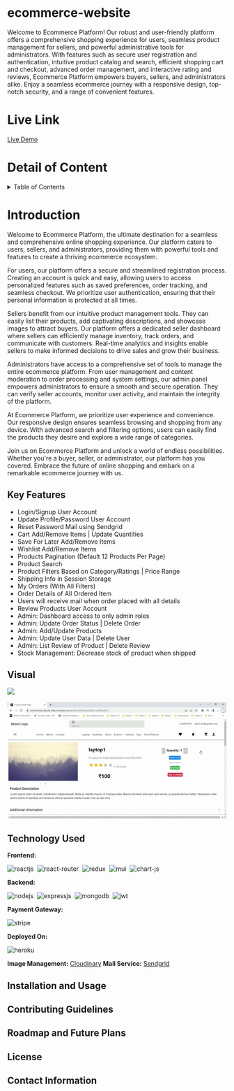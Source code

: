 # ecommerce-website
Welcome to Ecommerce Platform! Our robust and user-friendly platform offers a comprehensive shopping experience for users, seamless product management for sellers, and powerful administrative tools for administrators. With features such as secure user registration and authentication, intuitive product catalog and search, efficient shopping cart and checkout, advanced order management, and interactive rating and reviews, Ecommerce Platform empowers buyers, sellers, and administrators alike. Enjoy a seamless ecommerce journey with a responsive design, top-notch security, and a range of convenient features.

# Live Link
[Live Demo](https://ecommerce-website-ufpp.onrender.com)

# Detail of Content
<details>
  <summary>Table of Contents</summary>
  <ol>
    <li><a href="#introduction">Introduction</a></li>
    <li><a href="#key-features">Key Features</a></li>
    <li><a href="#visual">Visual</a></li>
    <li><a href="#technology-used">Technology Used</a></li>
    <li><a href="#installation-and-usage">Installation and Usage</a></li>
    <li><a href="#contributing-guidelines">Contributing Guidelines</a></li>
    <li><a href="#roadmap-and-future-plans">Roadmap and Future Plans</a></li>
    <li><a href="#license">License</a></li>
    <li><a href="#contact-information">Contact Information</a></li>
  </ol>
</details>


# Introduction
Welcome to Ecommerce Platform, the ultimate destination for a seamless and comprehensive online shopping experience. Our platform caters to users, sellers, and administrators, providing them with powerful tools and features to create a thriving ecommerce ecosystem.

For users, our platform offers a secure and streamlined registration process. Creating an account is quick and easy, allowing users to access personalized features such as saved preferences, order tracking, and seamless checkout. We prioritize user authentication, ensuring that their personal information is protected at all times.

Sellers benefit from our intuitive product management tools. They can easily list their products, add captivating descriptions, and showcase images to attract buyers. Our platform offers a dedicated seller dashboard where sellers can efficiently manage inventory, track orders, and communicate with customers. Real-time analytics and insights enable sellers to make informed decisions to drive sales and grow their business.

Administrators have access to a comprehensive set of tools to manage the entire ecommerce platform. From user management and content moderation to order processing and system settings, our admin panel empowers administrators to ensure a smooth and secure operation. They can verify seller accounts, monitor user activity, and maintain the integrity of the platform.

At Ecommerce Platform, we prioritize user experience and convenience. Our responsive design ensures seamless browsing and shopping from any device. With advanced search and filtering options, users can easily find the products they desire and explore a wide range of categories.

Join us on Ecommerce Platform and unlock a world of endless possibilities. Whether you're a buyer, seller, or administrator, our platform has you covered. Embrace the future of online shopping and embark on a remarkable ecommerce journey with us.


## Key Features
- Login/Signup User Account
- Update Profile/Password User Account
- Reset Password Mail using Sendgrid
- Cart Add/Remove Items | Update Quantities
- Save For Later Add/Remove Items
- Wishlist Add/Remove Items
- Products Pagination (Default 12 Products Per Page)
- Product Search
- Product Filters Based on Category/Ratings | Price Range
- Shipping Info in Session Storage
- My Orders (With All Filters)
- Order Details of All Ordered Item
- Users will receive mail when order placed with all details
- Review Products User Account
- Admin: Dashboard access to only admin roles
- Admin: Update Order Status | Delete Order
- Admin: Add/Update Products
- Admin: Update User Data | Delete User
- Admin: List Review of Product | Delete Review
- Stock Management: Decrease stock of product when shipped



## Visual
![](./demo/HomePage.gif)

![](./demo/ProductDetailPage.gif)

## Technology Used
**Frontend:**

![reactjs](https://img.shields.io/badge/React-20232A?style=for-the-badge&logo=react&logoColor=61DAFB)&nbsp;
![react-router](https://img.shields.io/badge/React_Router-CA4245?style=for-the-badge&logo=react-router&logoColor=white)&nbsp;
![redux](https://img.shields.io/badge/Redux-593D88?style=for-the-badge&logo=redux&logoColor=white)&nbsp;
![mui](https://img.shields.io/badge/Material--UI-0081CB?style=for-the-badge&logo=material-ui&logoColor=white)&nbsp;
![chart-js](https://img.shields.io/badge/Chart.js-FF6384?style=for-the-badge&logo=chartdotjs&logoColor=white)&nbsp;

**Backend:**

![nodejs](https://img.shields.io/badge/Node.js-43853D?style=for-the-badge&logo=node.js&logoColor=white)&nbsp;
![expressjs](https://img.shields.io/badge/Express.js-000000?style=for-the-badge&logo=express&logoColor=white)&nbsp;
![mongodb](https://img.shields.io/badge/MongoDB-4EA94B?style=for-the-badge&logo=mongodb&logoColor=white)&nbsp;
![jwt](	https://img.shields.io/badge/JWT-000000?style=for-the-badge&logo=JSON%20web%20tokens&logoColor=white)&nbsp;

**Payment Gateway:**

![stripe](https://img.shields.io/badge/Paytm-002970?style=for-the-badge&logo=stripe&logoColor=00BAF2)

**Deployed On:**

![heroku](https://img.shields.io/badge/Heroku-430098?style=for-the-badge&logo=heroku&logoColor=white)

**Image Management:** [Cloudinary](https://cloudinary.com/)
**Mail Service:** [Sendgrid](https://sendgrid.com/)



## Installation and Usage

## Contributing Guidelines

## Roadmap and Future Plans

## License

## Contact Information
